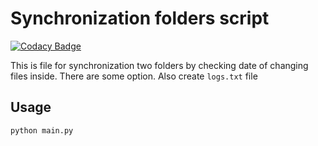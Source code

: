 # Synchronization folders script

[![Codacy Badge](https://api.codacy.com/project/badge/Grade/db0e18939802474fa6f1cbd390de1b1e)](https://www.codacy.com/manual/mezgoodle/sync-folders?utm_source=github.com&amp;utm_medium=referral&amp;utm_content=mezgoodle/sync-folders&amp;utm_campaign=Badge_Grade)

This is file for synchronization two folders by checking date of changing files inside. There are some option. Also create `logs.txt` file

## Usage
```bash
python main.py
```
